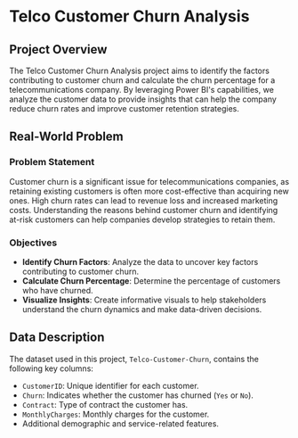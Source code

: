 # Telco Customer Churn Analysis

## Project Overview

The Telco Customer Churn Analysis project aims to identify the factors contributing to customer churn and calculate the churn percentage for a telecommunications company. By leveraging Power BI's capabilities, we analyze the customer data to provide insights that can help the company reduce churn rates and improve customer retention strategies.

## Real-World Problem

### Problem Statement

Customer churn is a significant issue for telecommunications companies, as retaining existing customers is often more cost-effective than acquiring new ones. High churn rates can lead to revenue loss and increased marketing costs. Understanding the reasons behind customer churn and identifying at-risk customers can help companies develop strategies to retain them.

### Objectives

- **Identify Churn Factors**: Analyze the data to uncover key factors contributing to customer churn.
- **Calculate Churn Percentage**: Determine the percentage of customers who have churned.
- **Visualize Insights**: Create informative visuals to help stakeholders understand the churn dynamics and make data-driven decisions.

## Data Description

The dataset used in this project, `Telco-Customer-Churn`, contains the following key columns:

- `CustomerID`: Unique identifier for each customer.
- `Churn`: Indicates whether the customer has churned (`Yes` or `No`).
- `Contract`: Type of contract the customer has.
- `MonthlyCharges`: Monthly charges for the customer.
- Additional demographic and service-related features.


